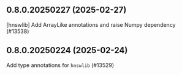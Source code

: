 ## 0.8.0.20250227 (2025-02-27)

[hnswlib] Add ArrayLike annotations and raise Numpy dependency (#13538)

## 0.8.0.20250224 (2025-02-24)

Add type annotations for `hnswlib` (#13529)

